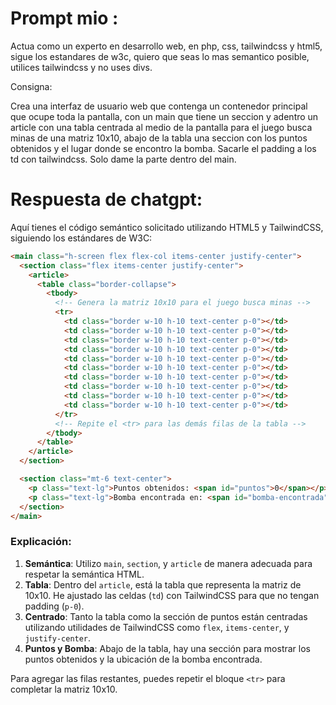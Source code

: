 # Prompt mio :

Actua como un experto en desarrollo web, en php, css, tailwindcss y html5, sigue los estandares de w3c, quiero que seas lo mas semantico posible, utilices tailwindcss y no uses divs.

Consigna:

Crea una interfaz de usuario web que contenga un contenedor principal que ocupe toda la pantalla, con un main que tiene un seccion y adentro un article con una tabla centrada al medio de la pantalla para el juego busca minas de una matriz 10x10, abajo de la tabla una seccion con los puntos obtenidos y el lugar donde se encontro la bomba.
Sacarle el padding a los td con tailwindcss.
Solo dame la parte dentro del main.

# Respuesta de chatgpt:

Aquí tienes el código semántico solicitado utilizando HTML5 y TailwindCSS, siguiendo los estándares de W3C:

```html
<main class="h-screen flex flex-col items-center justify-center">
  <section class="flex items-center justify-center">
    <article>
      <table class="border-collapse">
        <tbody>
          <!-- Genera la matriz 10x10 para el juego busca minas -->
          <tr>
            <td class="border w-10 h-10 text-center p-0"></td>
            <td class="border w-10 h-10 text-center p-0"></td>
            <td class="border w-10 h-10 text-center p-0"></td>
            <td class="border w-10 h-10 text-center p-0"></td>
            <td class="border w-10 h-10 text-center p-0"></td>
            <td class="border w-10 h-10 text-center p-0"></td>
            <td class="border w-10 h-10 text-center p-0"></td>
            <td class="border w-10 h-10 text-center p-0"></td>
            <td class="border w-10 h-10 text-center p-0"></td>
            <td class="border w-10 h-10 text-center p-0"></td>
          </tr>
          <!-- Repite el <tr> para las demás filas de la tabla -->
        </tbody>
      </table>
    </article>
  </section>

  <section class="mt-6 text-center">
    <p class="text-lg">Puntos obtenidos: <span id="puntos">0</span></p>
    <p class="text-lg">Bomba encontrada en: <span id="bomba-encontrada">-</span></p>
  </section>
</main>
```

### Explicación:
1. **Semántica**: Utilizo `main`, `section`, y `article` de manera adecuada para respetar la semántica HTML.
2. **Tabla**: Dentro del `article`, está la tabla que representa la matriz de 10x10. He ajustado las celdas (`td`) con TailwindCSS para que no tengan padding (`p-0`).
3. **Centrado**: Tanto la tabla como la sección de puntos están centradas utilizando utilidades de TailwindCSS como `flex`, `items-center`, y `justify-center`.
4. **Puntos y Bomba**: Abajo de la tabla, hay una sección para mostrar los puntos obtenidos y la ubicación de la bomba encontrada.

Para agregar las filas restantes, puedes repetir el bloque `<tr>` para completar la matriz 10x10.